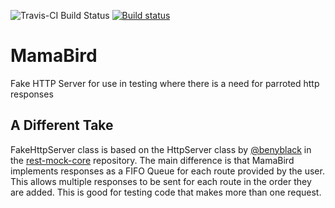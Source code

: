 ![Travis-CI Build Status](https://travis-ci.org/robertruetz/MamaBird.svg?branch=master)
[![Build status](https://ci.appveyor.com/api/projects/status/9iml10349ue5v87u?svg=true)](https://ci.appveyor.com/project/robertruetz/mamabird)

# MamaBird
Fake HTTP Server for use in testing where there is a need for parroted http responses

A Different Take
----------------
FakeHttpServer class is based on the HttpServer class by [@benyblack](https://github.com/benyblack) in the [rest-mock-core](https://github.com/benyblack/rest-mock-core) repository. The main difference is that MamaBird implements responses as a FIFO Queue for each route provided by the user. This allows multiple responses to be sent for each route in the order they are added. This is good for testing code that makes more than one request. 